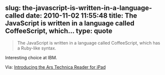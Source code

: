 slug: the-javascript-is-written-in-a-language-called
date: 2010-11-02 11:55:48
title: The JavaScript is written in a language called CoffeeScript, which...
type: quote
---

> The JavaScript is written in a language called CoffeeScript, which has a Ruby-like syntax.

Interesting choice at IBM.

 Via: [Introducing the Ars Technica Reader for iPad](http://arstechnica.com/apple/news/2010/11/introducing-the-ars-technica-reader-for-ipad.ars)
